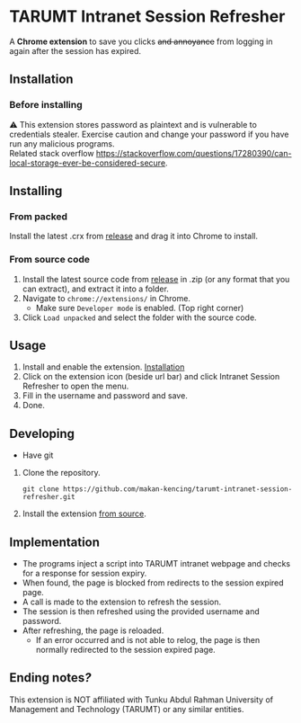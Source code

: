 TARUMT Intranet Session Refresher
=================================

A **Chrome extension** to save you clicks ~~and annoyance~~ from logging in again after the session has expired.

Installation
------------

### Before installing

⚠️ This extension stores password as plaintext and is vulnerable to credentials stealer. Exercise caution and change your password if you have run any malicious programs. \
Related stack overflow https://stackoverflow.com/questions/17280390/can-local-storage-ever-be-considered-secure.

## Installing

### From packed

Install the latest .crx from [release](https://github.com/makan-kencing/tarumt-intranet-session-refresher/releases/latest) and drag it into Chrome to install.

### From source code

1. Install the latest source code from [release](https://github.com/makan-kencing/tarumt-intranet-session-refresher/releases/latest) in .zip (or any format that you can extract), and extract it into a folder.
2. Navigate to `chrome://extensions/` in Chrome.
   - Make sure `Developer mode` is enabled. (Top right corner)
3. Click `Load unpacked` and select the folder with the source code.

Usage
-----

1. Install and enable the extension. [Installation](#installation)
2. Click on the extension icon (beside url bar) and click Intranet Session Refresher to open the menu.
3. Fill in the username and password and save.
4. Done.

Developing
----------

- Have git

1. Clone the repository.
   ```shell
   git clone https://github.com/makan-kencing/tarumt-intranet-session-refresher.git
   ```
2. Install the extension [from source](#from-source-code).

Implementation
--------------

- The programs inject a script into TARUMT intranet webpage and checks for a response for session expiry.
- When found, the page is blocked from redirects to the session expired page.
- A call is made to the extension to refresh the session.
- The session is then refreshed using the provided username and password.
- After refreshing, the page is reloaded.
  - If an error occurred and is not able to relog, the page is then normally redirected to the session expired page.

Ending notes<i>?</i>
--------------------

This extension is NOT affiliated with Tunku Abdul Rahman University of Management and Technology (TARUMT) or any similar entities.

